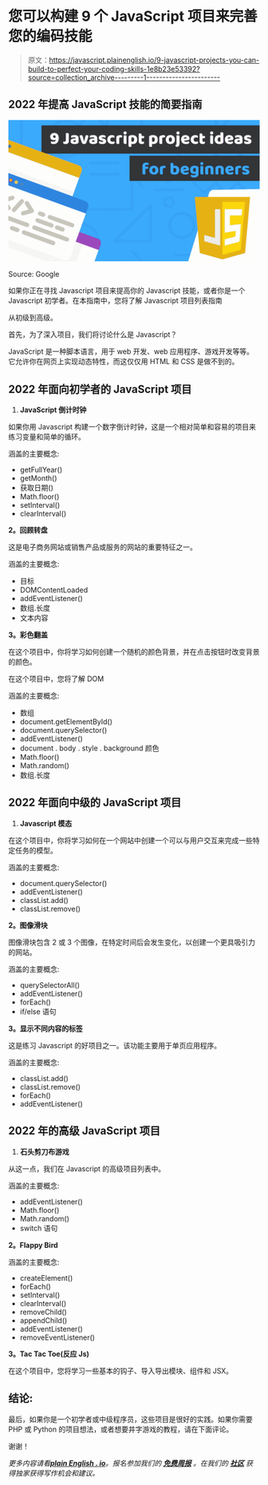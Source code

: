 # 您可以构建 9 个 JavaScript 项目来完善您的编码技能

> 原文：<https://javascript.plainenglish.io/9-javascript-projects-you-can-build-to-perfect-your-coding-skills-1e8b23e53392?source=collection_archive---------1----------------------->

## 2022 年提高 JavaScript 技能的简要指南

![](img/0c29579b2f6005d45317ee747885f984.png)

Source: Google

如果你正在寻找 Javascript 项目来提高你的 Javascript 技能，或者你是一个 Javascript 初学者。在本指南中，您将了解 Javascript 项目列表指南

从初级到高级。

首先，为了深入项目，我们将讨论什么是 Javascript？

JavaScript 是一种脚本语言，用于 web 开发、web 应用程序、游戏开发等等。它允许你在网页上实现动态特性，而这仅仅用 HTML 和 CSS 是做不到的。

## 2022 年面向初学者的 JavaScript 项目

1.  **JavaScript 倒计时钟**

如果你用 Javascript 构建一个数字倒计时钟，这是一个相对简单和容易的项目来练习变量和简单的循环。

涵盖的主要概念:

*   getFullYear()
*   getMonth()
*   获取日期()
*   Math.floor()
*   setInterval()
*   clearInterval()

**2。回顾转盘**

这是电子商务网站或销售产品或服务的网站的重要特征之一。

涵盖的主要概念:

*   目标
*   DOMContentLoaded
*   addEventListener()
*   数组.长度
*   文本内容

**3。彩色翻盖**

在这个项目中，你将学习如何创建一个随机的颜色背景，并在点击按钮时改变背景的颜色。

在这个项目中，您将了解 DOM

涵盖的主要概念:

*   数组
*   document.getElementById()
*   document.querySelector()
*   addEventListener()
*   document . body . style . background 颜色
*   Math.floor()
*   Math.random()
*   数组.长度

## **2022 年面向中级的 JavaScript 项目**

1.  **Javascript 模态**

在这个项目中，你将学习如何在一个网站中创建一个可以与用户交互来完成一些特定任务的模型。

涵盖的主要概念:

*   document.querySelector()
*   addEventListener()
*   classList.add()
*   classList.remove()

**2。图像滑块**

图像滑块包含 2 或 3 个图像，在特定时间后会发生变化，以创建一个更具吸引力的网站。

涵盖的主要概念:

*   querySelectorAll()
*   addEventListener()
*   forEach()
*   if/else 语句

**3。显示不同内容的标签**

这是练习 Javascript 的好项目之一。该功能主要用于单页应用程序。

涵盖的主要概念:

*   classList.add()
*   classList.remove()
*   forEach()
*   addEventListener()

## 2022 年的高级 JavaScript 项目

1.  **石头剪刀布游戏**

从这一点，我们在 Javascript 的高级项目列表中。

涵盖的主要概念:

*   addEventListener()
*   Math.floor()
*   Math.random()
*   switch 语句

**2。Flappy Bird**

涵盖的主要概念:

*   createElement()
*   forEach()
*   setInterval()
*   clearInterval()
*   removeChild()
*   appendChild()
*   addEventListener()
*   removeEventListener()

**3。Tac Tac Toe(反应 Js)**

在这个项目中，您将学习一些基本的钩子、导入导出模块、组件和 JSX。

## 结论:

最后，如果你是一个初学者或中级程序员，这些项目是很好的实践。如果你需要 PHP 或 Python 的项目想法，或者想要井字游戏的教程，请在下面评论。

谢谢！

*更多内容请看*[***plain English . io***](http://plainenglish.io/)*。报名参加我们的* [***免费周报***](http://newsletter.plainenglish.io/) *。在我们的* [***社区***](https://discord.gg/GtDtUAvyhW) *获得独家获得写作机会和建议。*